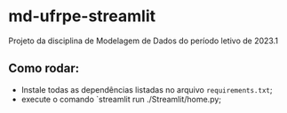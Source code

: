 # md-ufrpe-streamlit

Projeto da disciplina de Modelagem de Dados do período letivo de 2023.1


## Como rodar:
 - Instale todas as dependências listadas no arquivo `requirements.txt`;
 - execute o comando `streamlit run ./Streamlit/home.py;
